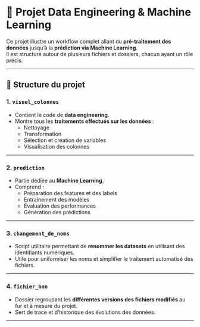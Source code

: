 # 📌 Projet Data Engineering & Machine Learning

Ce projet illustre un workflow complet allant du **pré-traitement des données** jusqu’à la **prédiction via Machine Learning**.  
Il est structuré autour de plusieurs fichiers et dossiers, chacun ayant un rôle précis.

---

## 📂 Structure du projet

### 1. `visuel_colonnes`
- Contient le code de **data engineering**.  
- Montre tous les **traitements effectués sur les données** :
  - Nettoyage
  - Transformation
  - Sélection et création de variables
  - Visualisation des colonnes

---

### 2. `prediction`
- Partie dédiée au **Machine Learning**.  
- Comprend :
  - Préparation des features et des labels
  - Entraînement des modèles
  - Évaluation des performances
  - Génération des prédictions

---

### 3. `changement_de_noms`
- Script utilitaire permettant de **renommer les datasets** en utilisant des identifiants numériques.  
- Utile pour uniformiser les noms et simplifier le traitement automatisé des fichiers.

---

### 4. `fichier_bon`
- Dossier regroupant les **différentes versions des fichiers modifiés** au fur et à mesure du projet.  
- Sert de trace et d’historique des évolutions des données.

---


